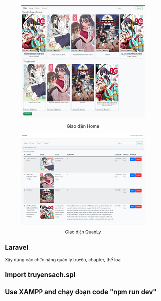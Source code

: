 <p align="center"><a href="https://laravel.com" target="_blank"><img src="giaodienweb.png" width="400" alt="Laravel Logo"></a></p>

<p align="center">
Giao diện Home
</p>

<p align="center"><a href="https://laravel.com" target="_blank"><img src="giaodienquanly.png" width="400" alt="Laravel Logo"></a></p>

<p align="center">
Giao diện QuanLy
</p>

## Laravel

Xây dựng các chức năng quản lý truyện, chapter, thể loại

## Import truyensach.spl 

## Use XAMPP and chạy đoạn code "npm run dev"  
